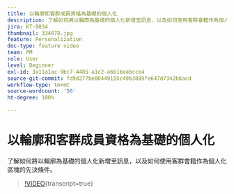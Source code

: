 ```yaml
---
title: 以輪廓和客群成員資格為基礎的個人化
description: 了解如何將以輪廓為基礎的個人化新增至訊息，以及如何使用客群會籍作為個人化區塊的先決條件。
jira: KT-8034
thumbnail: 334078.jpg
feature: Personalization
doc-type: feature video
team: PM
role: User
level: Beginner
exl-id: 3a11a1ac-9bc7-4485-a1c2-a6b1beabcce4
source-git-commit: fd9d277be00449155c49b3809fe647d7342b6acd
workflow-type: tm+mt
source-wordcount: '56'
ht-degree: 100%

---
```


# 以輪廓和客群成員資格為基礎的個人化

了解如何將以輪廓為基礎的個人化新增至訊息，以及如何使用客群會籍作為個人化區塊的先決條件。

>[!VIDEO](https://video.tv.adobe.com/v/334078?quality=12&learn=on){transcript=true}
